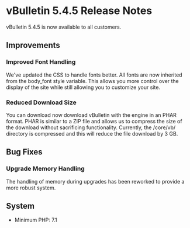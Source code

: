 # vBulletin 5.4.5 Release Notes

vBulletin 5.4.5 is now available to all customers.

## Improvements

### Improved Font Handling

We've updated the CSS to handle fonts better. All fonts are now inherited from the body_font style variable. This allows you more control over the display of the site while still allowing you to customize your site.

### Reduced Download Size

You can download now download vBulletin with the engine in an PHAR format. PHAR is similar to a ZIP file and allows us to compress the size of the download without sacrificing functionality. Currently, the /core/vb/ directory is compressed and this will reduce the file download by 3 GB.

## Bug Fixes

### Upgrade Memory Handling

The handling of memory during upgrades has been reworked to provide a more robust system. 


## System

- Minimum PHP: 7.1
